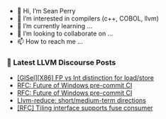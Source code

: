 - 👋 Hi, I’m Sean Perry
- 👀 I’m interested in compilers (c++, COBOL, llvm)
- 🌱 I’m currently learning ...
- 💞️ I’m looking to collaborate on ...
- 📫 How to reach me ...

<!---
s66perry/s66perry is a ✨ special ✨ repository because its `README.md` (this file) appears on your GitHub profile.
You can click the Preview link to take a look at your changes.
--->
### 📕 Latest LLVM Discourse Posts

<!-- DISCOURSE-LLVM:START -->
- [[GISel][X86] FP vs Int distinction for load/store](https://discourse.llvm.org/t/gisel-x86-fp-vs-int-distinction-for-load-store/77474#post_5)
- [RFC: Future of Windows pre-commit CI](https://discourse.llvm.org/t/rfc-future-of-windows-pre-commit-ci/76840?page=4#post_63)
- [RFC: Future of Windows pre-commit CI](https://discourse.llvm.org/t/rfc-future-of-windows-pre-commit-ci/76840?page=4#post_62)
- [Llvm-reduce: short/medium-term directions](https://discourse.llvm.org/t/llvm-reduce-short-medium-term-directions/64591?page=3#post_50)
- [[RFC] Tiling interface supports fuse consumer](https://discourse.llvm.org/t/rfc-tiling-interface-supports-fuse-consumer/76286#post_6)
<!-- DISCOURSE-LLVM:END -->
